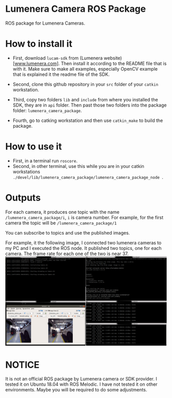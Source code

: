 # Lumenera Camera ROS Package
ROS package for Lumenera Cameras.

# How to install it
- First, download `lucam-sdk` from (Lumenera website)[www.lumenera.com]. Then install it according to the README file that is with it. Make sure to make all examples, especially OpenCV example that is explained it the readme file of the SDK.

- Second, clone this github repository in your `src` folder of your `catkin` workstation.

- Third, copy two folders `lib` and `include` from where you installed the SDK, they are in `api` folder. Then past those two folders into the package folder: `lumenera_camera_package`.

- Fourth, go to catking workstation and then use `catkin_make`  to build the package.

# How to use it
- First, in a terminal run `roscore`.
- Second, in other terminal, use this while you are in your catkin workstations `./devel/lib/lumenera_camera_package/lumenera_camera_package_node `.

# Outputs
For each camera, it produces one topic with the name `/lumenera_camera_package/i`, `i` is camera number. For example, for the first camera the topic will be `/lumenera_camera_package/1`

You can subscribe to topics and use the published images.

For example, it the following image, I connected two lumenera cameras to my PC and I executed the ROS node. It published two topics, one for each camera. The frame rate for each one of the two is near 37.
![Lumenera Cameras ROS package](/imgs/demo-0.png?raw=true)

# NOTICE
It is not an official ROS package by Lumenera camera or SDK provider.
I tested it on Ubuntu 18.04 with ROS Melodic. I have not tested it on other environments. Maybe you will be required to do some adjustments.
